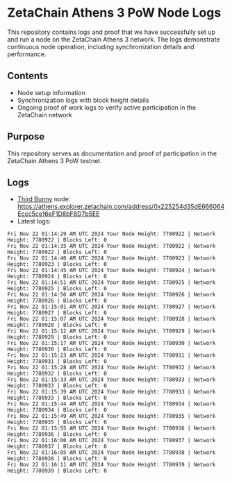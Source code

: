 # ZetaChain Athens 3 PoW Node Logs
This repository contains logs and proof that we have successfully set up and run a node on the ZetaChain Athens 3 network. The logs demonstrate continuous node operation, including synchronization details and performance.

## Contents
- Node setup information
- Synchronization logs with block height details
- Ongoing proof of work logs to verify active participation in the ZetaChain network

## Purpose
This repository serves as documentation and proof of participation in the ZetaChain Athens 3 PoW testnet.

## Logs

- [Third Bunny](https://thirdbunny.xyz/) node: https://athens.explorer.zetachain.com/address/0x225254d35dE666064Eccc5ce16eF1D8bF8D7b5EE
- Latest logs:
```
Fri Nov 22 01:14:29 AM UTC 2024 Your Node Height: 7780922 | Network Height: 7780922 | Blocks Left: 0
Fri Nov 22 01:14:35 AM UTC 2024 Your Node Height: 7780922 | Network Height: 7780922 | Blocks Left: 0
Fri Nov 22 01:14:40 AM UTC 2024 Your Node Height: 7780923 | Network Height: 7780923 | Blocks Left: 0
Fri Nov 22 01:14:45 AM UTC 2024 Your Node Height: 7780924 | Network Height: 7780924 | Blocks Left: 0
Fri Nov 22 01:14:51 AM UTC 2024 Your Node Height: 7780925 | Network Height: 7780925 | Blocks Left: 0
Fri Nov 22 01:14:56 AM UTC 2024 Your Node Height: 7780926 | Network Height: 7780926 | Blocks Left: 0
Fri Nov 22 01:15:01 AM UTC 2024 Your Node Height: 7780927 | Network Height: 7780927 | Blocks Left: 0
Fri Nov 22 01:15:07 AM UTC 2024 Your Node Height: 7780928 | Network Height: 7780928 | Blocks Left: 0
Fri Nov 22 01:15:12 AM UTC 2024 Your Node Height: 7780929 | Network Height: 7780929 | Blocks Left: 0
Fri Nov 22 01:15:17 AM UTC 2024 Your Node Height: 7780930 | Network Height: 7780930 | Blocks Left: 0
Fri Nov 22 01:15:23 AM UTC 2024 Your Node Height: 7780931 | Network Height: 7780931 | Blocks Left: 0
Fri Nov 22 01:15:28 AM UTC 2024 Your Node Height: 7780932 | Network Height: 7780932 | Blocks Left: 0
Fri Nov 22 01:15:33 AM UTC 2024 Your Node Height: 7780933 | Network Height: 7780933 | Blocks Left: 0
Fri Nov 22 01:15:39 AM UTC 2024 Your Node Height: 7780933 | Network Height: 7780933 | Blocks Left: 0
Fri Nov 22 01:15:44 AM UTC 2024 Your Node Height: 7780934 | Network Height: 7780934 | Blocks Left: 0
Fri Nov 22 01:15:49 AM UTC 2024 Your Node Height: 7780935 | Network Height: 7780935 | Blocks Left: 0
Fri Nov 22 01:15:55 AM UTC 2024 Your Node Height: 7780936 | Network Height: 7780936 | Blocks Left: 0
Fri Nov 22 01:16:00 AM UTC 2024 Your Node Height: 7780937 | Network Height: 7780937 | Blocks Left: 0
Fri Nov 22 01:16:05 AM UTC 2024 Your Node Height: 7780938 | Network Height: 7780938 | Blocks Left: 0
Fri Nov 22 01:16:11 AM UTC 2024 Your Node Height: 7780939 | Network Height: 7780939 | Blocks Left: 0
```

